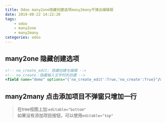 ```yaml
---
title: Odoo many2one隐藏创建选项many2many不弹出编辑框
date: 2019-08-22 14:22:20
tags:
    - odoo
    - many2one
    - many2many
categories: odoo
---
```


## many2one 隐藏创建选项

```xml
<!-- no_create_edit: 隐藏创建与编辑 -->
<!-- no_create：隐藏输入文字时的创建 -->
<field name="demo" options="{'no_create_edit':True,'no_create':True}"/>
```

## many2many 点击添加项目不弹窗只增加一行

> 在tree视图上加:`editable="bottom"`  
> 如果没有添加项目按钮，可以使用`editable="top"`
